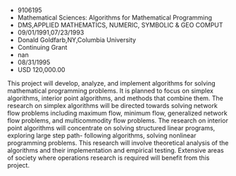 
* 9106195
* Mathematical Sciences: Algorithms for Mathematical Programming
* DMS,APPLIED MATHEMATICS, NUMERIC, SYMBOLIC & GEO COMPUT
* 09/01/1991,07/23/1993
* Donald Goldfarb,NY,Columbia University
* Continuing Grant
* nan
* 08/31/1995
* USD 120,000.00

This project will develop, analyze, and implement algorithms for solving
mathematical programming problems. It is planned to focus on simplex algorithms,
interior point algorithms, and methods that combine them. The research on
simplex algorithms will be directed towards solving network flow problems
including maximum flow, minimum flow, generalized network flow problems, and
multicommodity flow problems. The research on interior point algorithms will
concentrate on solving structured linear programs, exploring large step path-
following algorithms, solving nonlinear programming problems. This research will
involve theoretical analysis of the algorithms and their implementation and
empirical testing. Extensive areas of society where operations research is
required will benefit from this project.
